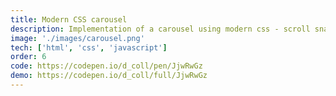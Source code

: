 ```yaml
---
title: Modern CSS carousel
description: Implementation of a carousel using modern css - scroll snap
image: './images/carousel.png'
tech: ['html', 'css', 'javascript']
order: 6
code: https://codepen.io/d_coll/pen/JjwRwGz
demo: https://codepen.io/d_coll/full/JjwRwGz
---
```

